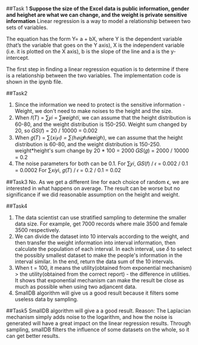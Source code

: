 ##Task 1
**Suppose the size of the Excel data is public information, gender and heighet are what we can change, and the weight is private sensitive information**
Linear regression is a way to model a relationship between two sets of variables. 

The equation has the form Y= a + bX, where Y is the dependent variable (that’s the variable that goes on the Y axis), 
X is the independent variable (i.e. it is plotted on the X axis), b is the slope of the line and a is the y-intercept.

The first step in finding a linear regression equation is to determine if there is a relationship between the two variables. 
The implementation code is shown in the ipynb file.

##Task2
1. Since the information we need to protect is the sensitive information - Weight, we don't need to make noises to the height and the size.
2. When 𝑓(𝑇) = ∑𝑦𝑖 = ∑𝑤𝑒𝑖𝑔ℎ𝑡𝑖, we can assume that the height distribution is 60-80, and the weight distribution is 150-250.
Weight sum changed by 20, so 𝐺𝑆(𝑓) = 20 / 10000 = 0.002
3. When 𝑔(𝑇) = ∑(𝑥𝑖*𝑦𝑖) = ∑(ℎ𝑒𝑖𝑔ℎ𝑡*𝑖𝑤𝑒𝑖𝑔ℎ), we can assume that the height distribution is 60-80, and the weight distribution is 150-250.
weight*height's sum change by  20 * 100 = 2000
𝐺𝑆(𝑔) = 2000 / 10000 = 0.2
4. The noise parameters for both can be 0.1.
For ∑𝑦𝑖, 𝐺𝑆(𝑓) / 𝜖  = 0.002 / 0.1 = 0.0002
For ∑𝑥𝑖𝑦i, 𝑔(𝑇) / 𝜖 = 0.2 / 0.1 = 0.02

##Task3
No. As we get a different line for each choice of random ϵ, we are interested in what happens on average.
The result can be worse but no significance if we did reasonable assumption on the height and weight.

##Task4
1. The data scientist can use stratified sampling to determine the smaller data size.
For example, get 7000 records where male 3500 and female 3500 respectively.
2. We can divide the dataset into 10 intervals according to the weight, and then transfer the weight information into interval information, then calculate the population of each interval.
In each interval, use $\delta$ to select the possibly smallest dataset to make the people's information in the interval similar.
In the end, return the data sum of the 10 intervals.
3. When t = 100, it means the utility(obtained from exponential mechanism) > the utility(obtained from the correct report) - the difference in utilities.
It shows that exponential mechanism can make the result be close as much as possible when using two adjancent data.
4.  SmallDB algorithm will give us a good result because it filters some useless data by sampling.

##Task5
SmallDB algorithm will give a a good result.
Reason: 
The Laplacian mechanism simply adds noise to the logarithm, and how the noise is generated will have a great impact on the linear regression results.
Through sampling, smallDB filters the influence of some datasets on the whole, so it can get better results.
